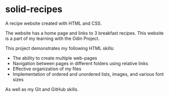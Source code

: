 # solid-recipes
A recipe website created with HTML and CSS.

The website has a home page and links to 3 breakfast recipes. 
This website is a part of my learning with the Odin Project. 

This project demonstrates my following HTML skills: 
- The ability to create multiple web-pages
- Navigation between pages in different folders using relative links
- Effective organization of my files
- Implementation of ordered and unordered lists, images, and various font sizes

As well as my Git and GitHub skills. 
